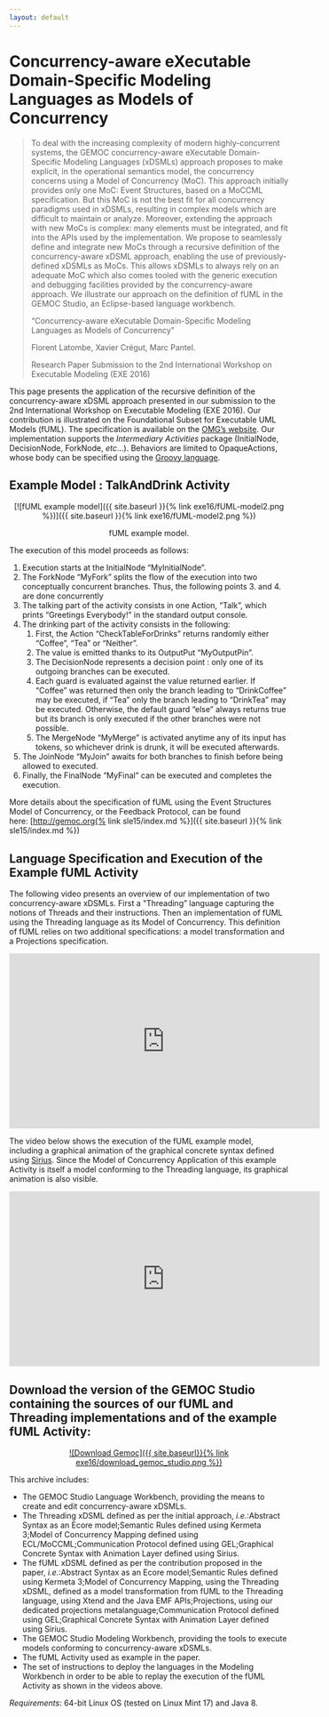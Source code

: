 ```yaml
---
layout: default
---
```


# Concurrency-aware eXecutable Domain-Specific Modeling Languages as Models of Concurrency

> To deal with the increasing complexity of modern highly-concurrent systems, the GEMOC concurrency-aware eXecutable Domain-Specific Modeling Languages (xDSMLs) approach proposes to make explicit, in the operational semantics model, the concurrency concerns using a Model of Concurrency (MoC).
> This approach initially provides only one MoC: Event Structures, based on a MoCCML specification. But this MoC is not the best fit for all concurrency paradigms used in xDSMLs, resulting in complex models which are difficult to maintain or analyze. Moreover, extending the approach with new MoCs is complex: many elements must be integrated, and fit into the APIs used by the implementation. We propose to seamlessly define and integrate new MoCs through a recursive definition of the concurrency-aware xDSML approach, enabling the use of previously-defined xDSMLs as MoCs. This allows xDSMLs to always rely on an adequate MoC which also comes tooled with the generic execution and debugging facilities provided by the concurrency-aware approach. We illustrate our approach on the definition of fUML in the GEMOC Studio, an Eclipse-based language workbench.
>
> “Concurrency-aware eXecutable Domain-Specific Modeling Languages as Models of Concurrency”
>
> Florent Latombe, Xavier Crégut, Marc Pantel.
>
> Research Paper Submission to the 2nd International Workshop on Executable Modeling (EXE 2016)

This page presents the application of the recursive definition of the concurrency-aware xDSML approach presented in our submission to the 2nd International Workshop on Executable Modeling (EXE 2016). Our contribution is illustrated on the Foundational Subset for Executable UML Models (fUML). The specification is available on the [OMG’s website](http://www.omg.org/spec/FUML/). Our implementation supports the *Intermediary Activities* package (InitialNode, DecisionNode, ForkNode, *etc*…). Behaviors are limited to OpaqueActions, whose body can be specified using the [Groovy language](http://www.groovy-lang.org/).

## Example Model : TalkAndDrink Activity

<div style="text-align: center;" markdown="1">
[![fUML example model]({{ site.baseurl }}{% link exe16/fUML-model2.png %})]({{ site.baseurl }}{% link exe16/fUML-model2.png %})

fUML example model.
</div>

The execution of this model proceeds as follows:

1. Execution starts at the InitialNode “MyInitialNode”.
2. The ForkNode “MyFork” splits the flow of the execution into two conceptually concurrent branches. Thus, the following points 3. and 4. are done concurrently
3. The talking part of the activity consists in one Action, “Talk”, which prints “Greetings Everybody!” in the standard output console.
4. The drinking part of the activity consists in the following:
   1. First, the Action “CheckTableForDrinks” returns randomly either “Coffee”, “Tea” or “Neither”.
   2. The value is emitted thanks to its OutputPut “MyOutputPin”.
   3. The DecisionNode represents a decision point : only one of its outgoing branches can be executed.
   4. Each guard is evaluated against the value returned earlier. If “Coffee” was returned then only the branch leading to “DrinkCoffee” may be executed, if “Tea” only the branch leading to “DrinkTea” may be executed. Otherwise, the default guard “else” always returns true but its branch is only executed if the other branches were not possible.
   5. The MergeNode “MyMerge” is activated anytime any of its input has tokens, so whichever drink is drunk, it will be executed afterwards.
5. The JoinNode “MyJoin” awaits for both branches to finish before being allowed to executed.
6. Finally, the FinalNode “MyFinal” can be executed and completes the execution.

More details about the specification of fUML using the Event Structures Model of Concurrency, or the Feedback Protocol, can be found here: [http://gemoc.org{% link sle15/index.md %}]({{ site.baseurl }}{% link sle15/index.md %})

## Language Specification and Execution of the Example fUML Activity

The following video presents an overview of our implementation of two concurrency-aware xDSMLs. First a “Threading” language capturing the notions of Threads and their instructions. Then an implementation of fUML using the Threading language as its Model of Concurrency. This definition of fUML relies on two additional specifications: a model transformation and a Projections specification.

<iframe width="560" height="315" src="https://www.youtube.com/embed/ThBzDRsE8aI" frameborder="0" allowfullscreen></iframe>

The video below shows the execution of the fUML example model, including a graphical animation of the graphical concrete syntax defined using [Sirius](https://www.eclipse.org/sirius/). Since the Model of Concurrency Application of this example Activity is itself a model conforming to the Threading language, its graphical animation is also visible.

<iframe width="560" height="315" src="https://www.youtube.com/embed/n2eUfyv-TsA?list=PLuVleyTr_fSJseHpUxGRBdEWCuyEF6-Xb" frameborder="0" allowfullscreen></iframe>

## Download the version of the GEMOC Studio containing the sources of our fUML and Threading implementations and of the example fUML Activity:

<div style="text-align: center;" markdown="1">

[![Download Gemoc]({{ site.baseurl}}{% link exe16/download_gemoc_studio.png %})](http://gemoc.org/pub/studio/exe16/GemocStudioForFuml_Exe16.linux.x86_64_2016_07_17.zip)

</div>


This archive includes:
- The GEMOC Studio Language Workbench, providing the means to create and edit concurrency-aware xDSMLs.
- The Threading xDSML defined as per the initial approach, *i.e.*:Abstract Syntax as an Ecore model;Semantic Rules defined using Kermeta 3;Model of Concurrency Mapping defined using ECL/MoCCML;Communication Protocol defined using GEL;Graphical Concrete Syntax with Animation Layer defined using Sirius.
- The fUML xDSML defined as per the contribution proposed in the paper, *i.e.*:Abstract Syntax as an Ecore model;Semantic Rules defined using Kermeta 3;Model of Concurrency Mapping, using the Threading xDSML, defined as a model transformation from fUML to the Threading language, using Xtend and the Java EMF APIs;Projections, using our dedicated projections metalanguage;Communication Protocol defined using GEL;Graphical Concrete Syntax with Animation Layer defined using Sirius.
- The GEMOC Studio Modeling Workbench, providing the tools to execute models conforming to concurrency-aware xDSMLs.
- The fUML Activity used as example in the paper.
- The set of instructions to deploy the languages in the Modeling Workbench in order to be able to replay the execution of the fUML Activity as shown in the videos above.



*Requirements*: 64-bit Linux OS (tested on Linux Mint 17) and Java 8.
